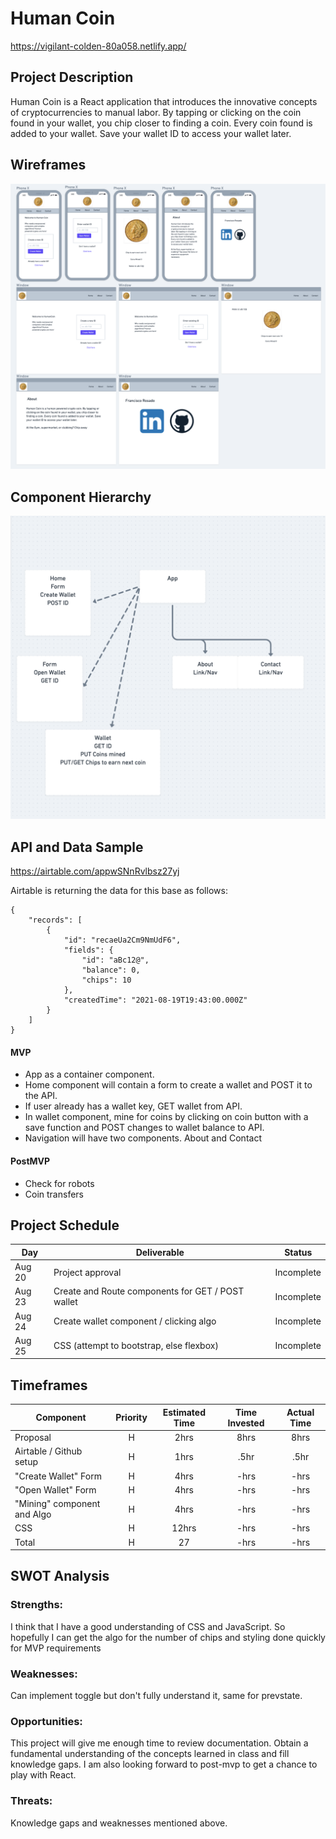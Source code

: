 # Human Coin

https://vigilant-colden-80a058.netlify.app/

## Project Description

Human Coin is a React application that introduces the innovative concepts of cryptocurrencies to manual labor. By tapping or clicking on the coin found in your wallet, you chip closer to finding a coin. Every coin found is added to your wallet. Save your wallet ID to access your wallet later.

## Wireframes



![imageAlt](./wireframe.png)

## Component Hierarchy

![imageAlt](./component_hierarchy.png)

## API and Data Sample

https://airtable.com/appwSNnRvlbsz27yj

Airtable is returning the data for this base as follows:

```
{
    "records": [
        {
            "id": "recaeUa2Cm9NmUdF6",
            "fields": {
                "id": "aBc12@",
                "balance": 0,
                "chips": 10
            },
            "createdTime": "2021-08-19T19:43:00.000Z"
        }
    ]
}

```

#### MVP

- App as a container component.
- Home component will contain a form to create a wallet and POST it to the API.
- If user already has a wallet key, GET wallet from API.
- In wallet component, mine for coins by clicking on coin button with a save function and POST changes to wallet balance to API.
- Navigation will have two components. About and Contact


#### PostMVP

- Check for robots
- Coin transfers

## Project Schedule

| Day      | Deliverable                                      | Status   |
| -------- | ------------------------------------------------ | -------- |
| Aug 20   | Project approval                                 | Incomplete |
| Aug 23   | Create and Route components for GET / POST wallet| Incomplete |
| Aug 24   | Create wallet component / clicking algo          | Incomplete |
| Aug 25   | CSS (attempt to bootstrap, else flexbox)         | Incomplete |

## Timeframes

| Component                 | Priority | Estimated Time | Time Invested | Actual Time |
| ------------------------- | :------: | :------------: | :-----------: | :---------: |
| Proposal                  |    H     |      2hrs      |     8hrs      |    8hrs     |
| Airtable / Github setup   |    H     |     1hrs       |      .5hr     |     .5hr    |
| "Create Wallet" Form      |    H     |      4hrs      |     -hrs      |    -hrs     |
| "Open Wallet" Form        |    H     |      4hrs      |     -hrs      |    -hrs     |
| "Mining" component and Algo|    H    |      4hrs      |     -hrs      |    -hrs     |
| CSS                       |    H     |     12hrs      |     -hrs      |    -hrs     |
| Total                     |    H     |    27          |     -hrs     |    -hrs    |

## SWOT Analysis

### Strengths:

I think that I have a good understanding of CSS and JavaScript. So hopefully I can get the algo for the number of chips and styling done quickly for MVP requirements

### Weaknesses:

Can implement toggle but don't fully understand it, same for prevstate.

### Opportunities:

This project will give me enough time to review documentation. Obtain a fundamental understanding of the concepts learned in class and fill knowledge gaps. I am also looking forward to post-mvp to get a chance to play with React.

### Threats:

Knowledge gaps and weaknesses mentioned above.
